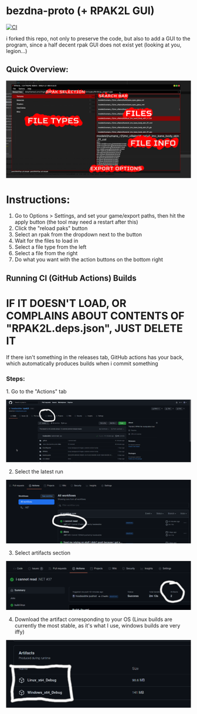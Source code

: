 # bezdna-proto (+ RPAK2L GUI)
[![CI](https://github.com/headassbtw/rpak2l/actions/workflows/Build_fix.yml/badge.svg)](https://github.com/headassbtw/rpak2l/actions/workflows/Build_fix.yml)

i forked this repo, not only to preserve the code, but also to add a GUI to the program, since a half decent rpak GUI does not exist yet (looking at you, legion...)

## Quick Overview:
![](docs/about/quickOverview.png)

# Instructions:
1. Go to Options > Settings, and set your game/export paths, then hit the apply button (the tool may need a restart after this)
2. Click the "reload paks" button
3. Select an rpak from the dropdown next to the button
4. Wait for the files to load in
5. Select a file type from the left
6. Select a file from the right
7. Do what you want with the action buttons on the bottom right

## Running CI (GitHub Actions) Builds
<b><h1>IF IT DOESN'T LOAD, OR COMPLAINS ABOUT CONTENTS OF "RPAK2L.deps.json", JUST DELETE IT</h1></b>

If there isn't something in the releases tab, GitHub actions has your back, which automatically produces builds when i commit something
<h3>Steps:</h3>
1. Go to the "Actions" tab

![](docs/CI_Builds/actions_tab.png)

2. Select the latest run

![](docs/CI_Builds/latest_run.png)

3. Select artifacts section

![](docs/CI_Builds/artifacts.png)

4. Download the artifact corresponding to your OS (Linux builds are currently the most stable, as it's what I use, windows builds are very iffy)

![](docs/CI_Builds/choose_artifact.png)